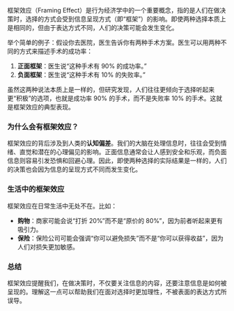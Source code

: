框架效应（Framing Effect）是行为经济学中的一个重要概念，指的是人们在做决策时，选择的方式会受到信息呈现方式（即“框架”）的影响。即使两种选择本质上是相同的，但由于表达方式不同，人们的决策可能会发生变化。

举个简单的例子：假设你去医院，医生告诉你有两种手术方案。医生可以用两种不同的方式来描述手术的成功率：

1. **正面框架**：医生说“这种手术有 90% 的成功率。”
2. **负面框架**：医生说“这种手术有 10% 的失败率。”

虽然这两种说法本质上是一样的，但研究发现，人们往往更倾向于选择听起来更“积极”的选项，也就是成功率 90% 的手术，而不是失败率 10% 的手术。这就是框架效应的典型表现。

### 为什么会有框架效应？

框架效应的背后涉及到人类的**认知偏差**。我们的大脑在处理信息时，往往会受到情绪、直觉和潜在的心理偏见的影响。正面信息通常会让人感到安全和乐观，而负面信息则容易引发恐惧和回避心理。因此，即使两种选择的实际结果是一样的，人们的决策也会因为信息的呈现方式不同而发生变化。

### 生活中的框架效应

框架效应在日常生活中无处不在。比如：

- **购物**：商家可能会说“打折 20%”而不是“原价的 80%”，因为前者听起来更有吸引力。
- **保险**：保险公司可能会强调“你可以避免损失”而不是“你可以获得收益”，因为人们对损失更加敏感。

### 总结

框架效应提醒我们，在做决策时，不仅要关注信息的内容，还要注意信息是如何被呈现的。理解这一点可以帮助我们在面对选择时更加理性，不被表面的表达方式所误导。
